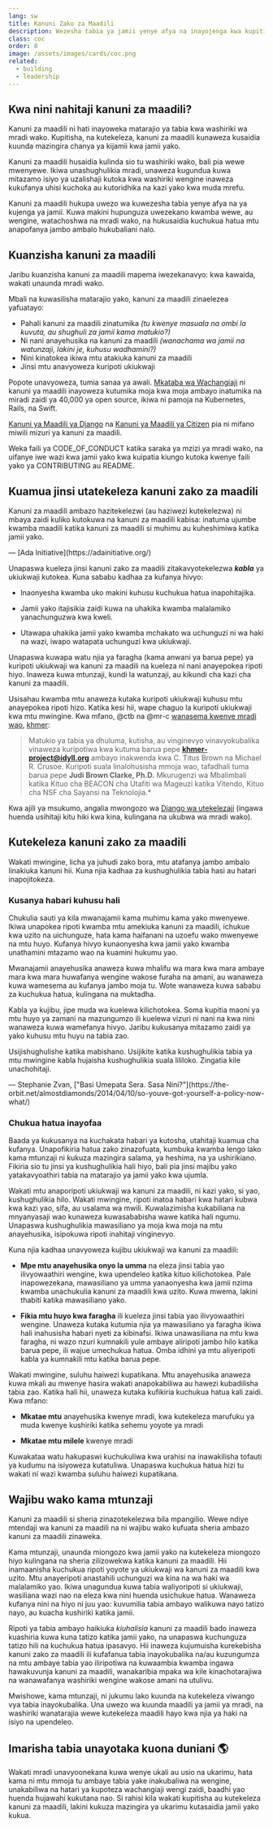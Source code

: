 ```yaml
---
lang: sw
title: Kanuni Zako za Maadili
description: Wezesha tabia ya jamii yenye afya na inayojenga kwa kupitisha na kutekeleza kanuni za maadili.
class: coc
order: 8
image: /assets/images/cards/coc.png
related:
  - building
  - leadership
---
```


## Kwa nini nahitaji kanuni za maadili?

Kanuni za maadili ni hati inayoweka matarajio ya tabia kwa washiriki wa mradi wako. Kupitisha, na kutekeleza, kanuni za maadili kunaweza kusaidia kuunda mazingira chanya ya kijamii kwa jamii yako.

Kanuni za maadili husaidia kulinda sio tu washiriki wako, bali pia wewe mwenyewe. Ikiwa unashughulikia mradi, unaweza kugundua kuwa mitazamo isiyo ya uzalishaji kutoka kwa washiriki wengine inaweza kukufanya uhisi kuchoka au kutoridhika na kazi yako kwa muda mrefu.

Kanuni za maadili hukupa uwezo wa kuwezesha tabia yenye afya na ya kujenga ya jamii. Kuwa makini hupunguza uwezekano kwamba wewe, au wengine, watachoshwa na mradi wako, na hukusaidia kuchukua hatua mtu anapofanya jambo ambalo hukubaliani nalo.

## Kuanzisha kanuni za maadili

Jaribu kuanzisha kanuni za maadili mapema iwezekanavyo: kwa kawaida, wakati unaunda mradi wako.

Mbali na kuwasilisha matarajio yako, kanuni za maadili zinaelezea yafuatayo:

* Pahali kanuni za maadili zinatumika _(tu kwenye masuala na ombi la kuvuta, au shughuli za jamii kama matukio?)_
* Ni nani anayehusika na kanuni za maadili _(wanachama wa jamii na watunzaji, lakini je, kuhusu wadhamini?)_
* Nini kinatokea ikiwa mtu atakiuka kanuni za maadili
* Jinsi mtu anavyoweza kuripoti ukiukwaji

Popote unavyoweza, tumia sanaa ya awali. [Mkataba wa Wachangiaji](https://contributor-covenant.org/) ni kanuni ya maadili inayoweza kutumika moja kwa moja ambayo inatumika na miradi zaidi ya 40,000 ya open source, ikiwa ni pamoja na Kubernetes, Rails, na Swift.

[Kanuni ya Maadili ya Django](https://www.djangoproject.com/conduct/) na [Kanuni ya Maadili ya Citizen](https://web.archive.org/web/20200330154000/http://citizencodeofconduct.org/) pia ni mifano miwili mizuri ya kanuni za maadili.

Weka faili ya CODE_OF_CONDUCT katika saraka ya mzizi ya mradi wako, na uifanye iwe wazi kwa jamii yako kwa kuipatia kiungo kutoka kwenye faili yako ya CONTRIBUTING au README.

## Kuamua jinsi utatekeleza kanuni zako za maadili

<aside markdown="1" class="pquote">
  Kanuni za maadili ambazo hazitekelezwi (au haziwezi kutekelezwa) ni mbaya zaidi kuliko kutokuwa na kanuni za maadili kabisa: inatuma ujumbe kwamba maadili katika kanuni za maadili si muhimu au kuheshimiwa katika jamii yako.
  <p markdown="1" class="pquote-credit">
— [Ada Initiative](https://adainitiative.org/)
  </p>
</aside>

Unapaswa kueleza jinsi kanuni zako za maadili zitakavyotekelezwa **_kabla_** ya ukiukwaji kutokea. Kuna sababu kadhaa za kufanya hivyo:

* Inaonyesha kwamba uko makini kuhusu kuchukua hatua inapohitajika.

* Jamii yako itajisikia zaidi kuwa na uhakika kwamba malalamiko yanachunguzwa kwa kweli.

* Utawapa uhakika jamii yako kwamba mchakato wa uchunguzi ni wa haki na wazi, iwapo watapata uchunguzi kwa ukiukwaji.

Unapaswa kuwapa watu njia ya faragha (kama anwani ya barua pepe) ya kuripoti ukiukwaji wa kanuni za maadili na kueleza ni nani anayepokea ripoti hiyo. Inaweza kuwa mtunzaji, kundi la watunzaji, au kikundi cha kazi cha kanuni za maadili.

Usisahau kwamba mtu anaweza kutaka kuripoti ukiukwaji kuhusu mtu anayepokea ripoti hizo. Katika kesi hii, wape chaguo la kuripoti ukiukwaji kwa mtu mwingine. Kwa mfano, @ctb na @mr-c [wanasema kwenye mradi wao](https://github.com/dib-lab/khmer/blob/HEAD/CODE_OF_CONDUCT.rst), [khmer](https://github.com/dib-lab/khmer):

> Matukio ya tabia ya dhuluma, kutisha, au vinginevyo vinavyokubalika vinaweza kuripotiwa kwa kutuma barua pepe **khmer-project@idyll.org** ambayo inakwenda kwa C. Titus Brown na Michael R. Crusoe. Kuripoti suala linalohusisha mmoja wao, tafadhali tuma barua pepe **Judi Brown Clarke, Ph.D.** Mkurugenzi wa Mbalimbali katika Kituo cha BEACON cha Utafiti wa Mageuzi katika Vitendo, Kituo cha NSF cha Sayansi na Teknolojia.\*

Kwa ajili ya msukumo, angalia mwongozo wa [Django wa utekelezaji](https://www.djangoproject.com/conduct/enforcement-manual/) (ingawa huenda usihitaji kitu hiki kwa kina, kulingana na ukubwa wa mradi wako).

## Kutekeleza kanuni zako za maadili

Wakati mwingine, licha ya juhudi zako bora, mtu atafanya jambo ambalo linakiuka kanuni hii. Kuna njia kadhaa za kushughulikia tabia hasi au hatari inapojitokeza.

### Kusanya habari kuhusu hali

Chukulia sauti ya kila mwanajamii kama muhimu kama yako mwenyewe. Ikiwa unapokea ripoti kwamba mtu amekiuka kanuni za maadili, ichukue kwa uzito na uichunguze, hata kama haifanani na uzoefu wako mwenyewe na mtu huyo. Kufanya hivyo kunaonyesha kwa jamii yako kwamba unathamini mtazamo wao na kuamini hukumu yao.

Mwanajamii anayehusika anaweza kuwa mhalifu wa mara kwa mara ambaye mara kwa mara huwafanya wengine wakose furaha na amani, au wanaweza kuwa wamesema au kufanya jambo moja tu. Wote wanaweza kuwa sababu za kuchukua hatua, kulingana na muktadha.

Kabla ya kujibu, jipe muda wa kuelewa kilichotokea. Soma kupitia maoni ya mtu huyo ya zamani na mazungumzo ili kuelewa vizuri ni nani na kwa nini wanaweza kuwa wamefanya hivyo. Jaribu kukusanya mitazamo zaidi ya yako kuhusu mtu huyu na tabia zao.

<aside markdown="1" class="pquote">
  Usijishughulishe katika mabishano. Usijikite katika kushughulikia tabia ya mtu mwingine kabla hujaisha kushughulikia suala lililoko. Zingatia kile unachohitaji.
  <p markdown="1" class="pquote-credit">
— Stephanie Zvan, ["Basi Umepata Sera. Sasa Nini?"](https://the-orbit.net/almostdiamonds/2014/04/10/so-youve-got-yourself-a-policy-now-what/)
  </p>
</aside>

### Chukua hatua inayofaa

Baada ya kukusanya na kuchakata habari ya kutosha, utahitaji kuamua cha kufanya. Unapofikiria hatua zako zinazofuata, kumbuka kwamba lengo lako kama mtunzaji ni kukuza mazingira salama, ya heshima, na ya ushirikiano. Fikiria sio tu jinsi ya kushughulikia hali hiyo, bali pia jinsi majibu yako yatakavyoathiri tabia na matarajio ya jamii yako kwa ujumla.

Wakati mtu anaporipoti ukiukwaji wa kanuni za maadili, ni kazi yako, si yao, kushughulikia hilo. Wakati mwingine, ripoti inatoa habari kwa hatari kubwa kwa kazi yao, sifa, au usalama wa mwili. Kuwalazimisha kukabiliana na mnyanyasaji wao kunaweza kuwasababisha wawe katika hali ngumu. Unapaswa kushughulikia mawasiliano ya moja kwa moja na mtu anayehusika, isipokuwa ripoti inahitaji vinginevyo.

Kuna njia kadhaa unavyoweza kujibu ukiukwaji wa kanuni za maadili:

* **Mpe mtu anayehusika onyo la umma** na eleza jinsi tabia yao ilivyowaathiri wengine, kwa upendeleo katika kituo kilichotokea. Pale inapowezekana, mawasiliano ya umma yanaonyesha kwa jamii nzima kwamba unachukulia kanuni za maadili kwa uzito. Kuwa mwema, lakini thabiti katika mawasiliano yako.

* **Fikia mtu huyo kwa faragha** ili kueleza jinsi tabia yao ilivyowaathiri wengine. Unaweza kutaka kutumia njia ya mawasiliano ya faragha ikiwa hali inahusisha habari nyeti za kibinafsi. Ikiwa unawasiliana na mtu kwa faragha, ni wazo nzuri kumnakili yule ambaye aliripoti jambo hilo katika barua pepe, ili wajue umechukua hatua. Omba idhini ya mtu aliyeripoti kabla ya kumnakili mtu katika barua pepe.

Wakati mwingine, suluhu haiwezi kupatikana. Mtu anayehusika anaweza kuwa mkali au mwenye hasira wakati anapokabiliwa au hawezi kubadilisha tabia zao. Katika hali hii, unaweza kutaka kufikiria kuchukua hatua kali zaidi. Kwa mfano:

* **Mkatae mtu** anayehusika kwenye mradi, kwa kutekeleza marufuku ya muda kwenye kushiriki katika sehemu yoyote ya mradi

* **Mkatae mtu milele** kwenye mradi

Kuwakataa watu hakupaswi kuchukuliwa kwa urahisi na inawakilisha tofauti ya kudumu na isiyoweza kutatuliwa. Unapaswa kuchukua hatua hizi tu wakati ni wazi kwamba suluhu haiwezi kupatikana.

## Wajibu wako kama mtunzaji

Kanuni za maadili si sheria zinazotekelezwa bila mpangilio. Wewe ndiye mtendaji wa kanuni za maadili na ni wajibu wako kufuata sheria ambazo kanuni za maadili zinaweka.

Kama mtunzaji, unaunda miongozo kwa jamii yako na kutekeleza miongozo hiyo kulingana na sheria zilizowekwa katika kanuni za maadili. Hii inamaanisha kuchukua ripoti yoyote ya ukiukwaji wa kanuni za maadili kwa uzito. Mtu anayeripoti anastahili uchunguzi wa kina na wa haki wa malalamiko yao. Ikiwa unagundua kuwa tabia waliyoripoti si ukiukwaji, wasiliana wazi nao na eleza kwa nini huenda usichukue hatua. Wanaweza kufanya nini na hiyo ni juu yao: kuvumilia tabia ambayo walikuwa nayo tatizo nayo, au kuacha kushiriki katika jamii.

Ripoti ya tabia ambayo haikiuka _kiuhalisia_ kanuni za maadili bado inaweza kuashiria kuwa kuna tatizo katika jamii yako, na unapaswa kuchunguza tatizo hili na kuchukua hatua ipasavyo. Hii inaweza kujumuisha kurekebisha kanuni zako za maadili ili kufafanua tabia inayokubalika na/au kuzungumza na mtu ambaye tabia yao iliripotiwa na kuwaambia kwamba ingawa hawakuvunja kanuni za maadili, wanakaribia mpaka wa kile kinachotarajiwa na wanawafanya washiriki wengine wakose amani na utulivu.

Mwishowe, kama mtunzaji, ni jukumu lako kuunda na kutekeleza viwango vya tabia inayokubalika. Una uwezo wa kuunda maadili ya jamii ya mradi, na washiriki wanatarajia wewe kutekeleza maadili hayo kwa njia ya haki na isiyo na upendeleo.

## Imarisha tabia unayotaka kuona duniani 🌎

Wakati mradi unavyoonekana kuwa wenye ukali au usio na ukarimu, hata kama ni mtu mmoja tu ambaye tabia yake inakubaliwa na wengine, unakabiliwa na hatari ya kupoteza wachangiaji wengi zaidi, baadhi yao huenda hujawahi kukutana nao. Si rahisi kila wakati kupitisha au kutekeleza kanuni za maadili, lakini kukuza mazingira ya ukarimu kutasaidia jamii yako kukua.
